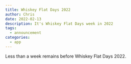 ```yaml
---
title: Whiskey Flat Days 2022
author: Chris
date: 2022-02-13
description: It's Whiskey Flat Days week in 2022
tags:
  - announcement
categories:
  - app
---
```

Less than a week remains before Whiskey Flat Days 2022.

